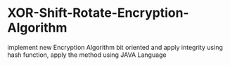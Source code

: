 # XOR-Shift-Rotate-Encryption-Algorithm
implement new Encryption Algorithm bit oriented and apply integrity using hash function, apply the method using JAVA Language
